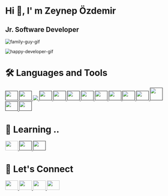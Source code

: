 # Hi :wave:, I' m Zeynep Özdemir

## Jr. Software Developer


![family-guy-gif](https://github.com/zeyn-app/zeyn-app/assets/64809828/5f2f3275-2729-498e-acaf-5a3c2b8684b4)

![happy-developer-gif](https://github.com/zeyn-app/zeyn-app/assets/64809828/f15332a8-2603-4e25-910d-979454d30e16)




# 🛠️ Languages and Tools
<p align='left'>
    <a href=''>
    <img height="30" width="40" src="https://cdn.simpleicons.org/git">  
</a>
    </a>
    <a href=''>
    <img height="30" width="40" src="https://cdn.simpleicons.org/github">   
    </a>
    
<a href=''>
    <img src='https://img.shields.io/badge/Java-ED8B00?style=for-the-badge&logo=java&logoColor=white'>
 </a>
<a href=''>
    <img height="30" width="40" src="https://cdn.simpleicons.org/spring">   
</a>
<a href=''>
    <img height="30" width="40" src="https://cdn.simpleicons.org/springboot">   
</a>
<a href=''>
    <img height="30" width="40" src="https://cdn.simpleicons.org/html5"> 
 </a>
<a href=''>
    <img height="30" width="40" src="https://cdn.simpleicons.org/css3">    
</a>
<a href=''>
   <img height="30" width="40" src="https://cdn.simpleicons.org/visualstudiocode">  
</a>
<a href=''>
    <img height="30" width="40" src="https://cdn.simpleicons.org/intellijidea/"> 
</a>
<a href=''>
    <img height="30" width="40" src="https://cdn.simpleicons.org/eclipseide/black">
 </a>
 <a href=''>
    <img height="30" width="40" src="https://cdn.simpleicons.org/postman">    
</a>
<a href=''>
    <img height="40" width="40" src="https://cdn.simpleicons.org/mysql">  
</a>
<a href=''>
    <img height="30" width="40" src="https://cdn.simpleicons.org/postgresql">
 </a>
 <a href=''>
    <img height="30" width="40" src="https://cdn.simpleicons.org/microsoftsqlserver">
    
 </a>
</p>


# :dart: Learning ..

<p align='left'>
    <a href='|'>
    <img height="30" width="40" src="https://cdn.simpleicons.org/javascript">
    </a>
    <a href=''>
    <img height="30" width="40" src="https://cdn.simpleicons.org/react">  
    </a>
    
<a href=''>
    <img height="30" width="40" src="https://cdn.simpleicons.org/docker/blue">
 </a>
</p>

# :raising_hand: Let's Connect

<p align='left'>
    <a href='mailto: zeynepozz2299@gmail.com'>
    <img height="30" width="40" src="https://cdn.simpleicons.org/gmail">
    </a>
    <a href='https://www.linkedin.com/in/zzeynepozdemir/'>
    <img height="30" width="40" src="https://cdn.simpleicons.org/linkedin/blue">
    </a>
    <a href='https://medium.com/@zeynepozzdemir'>
    <img height="30" width="40" src="https://cdn.simpleicons.org/medium/black">    
    </a>
    <a href='https://www.hackerrank.com/imzeynepozdemir'>
    <img height="30" width="40" src="https://cdn.simpleicons.org/hackerrank/green">
    </a>
    
</p>

